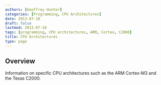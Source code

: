 ```yaml
---
authors: [Geoffrey Hunter]
categories: [Programming, CPU Architectures]
date: 2013-07-18
draft: false
lastmod: 2013-07-18
tags: [programming, CPU architectures, ARM, Cortex, C2000]
title: CPU Architectures
type: page
---
```


## Overview

Information on specific CPU architectures such as the ARM Cortex-M3 and the Texas C2000.
